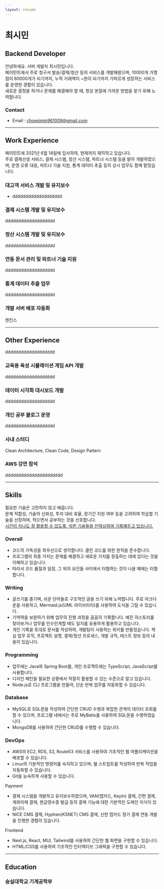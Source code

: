 ```yaml
---
layout: resume
---
```


<!-- https://hyunseob.github.io/resume/ -->

# 최시민

## Backend Developer

안녕하세요. 서버 개발자 최시민입니다.   
페이민트에서 주로 청구서 발송/결제/정산 등의 서비스를 개발해왔으며, 10000개 가맹점이 60000개가 되기까지, 누적 거래액이 ~원이 되기까지 가파르게 성장하는 서비스를 운영한 경험이 있습니다.   
새로운 결정을 하거나 문제를 해결해야 할 때, 항상 본질에 가까운 방법을 찾기 위해 노력합니다.


### Contact

- Email : <choesimin961009@gmail.com>


---



## Work Experience

페이민트에 2021년 6월 14일에 입사하여, 현재까지 재직하고 있습니다.   
주로 결제선생 서비스, 결제 시스템, 정산 시스템, 파트너 시스템 등을 맡아 개발하였으며, 운영 오류 대응, 파트너 기술 지원, 통계 데이터 추출 등의 상시 업무도 함께 맡았습니다.


### 대고객 서비스 개발 및 유지보수

- ddddddddddddddddddd


### 결제 시스템 개발 및 유지보수

ddddddddddddddddddd


### 정산 시스템 개발 및 유지보수

ddddddddddddddddddd


### 연동 문서 관리 및 파트너 기술 지원

ddddddddddddddddddd

### 통계 데이터 추출 업무

ddddddddddddddddddd


###  개발 서버 배포 자동화

젠킨스

---


## Other Experience

ddddddddddddddddddd


### 교육용 육성 시뮬레이션 게임 API 개발

ddddddddddddddddddd


### 데이터 시각화 대시보드 개발

ddddddddddddddddddd


### 개인 공부 블로그 운영

ddddddddddddddddddd


### 사내 스터디

Clean Architecture, Clean Code, Design Pattern


### AWS 강연 참석

dddddddddddddddddddddd


---



## Skills
  
필요한 기술은 고민하지 않고 배웁니다.   
문제 적합성, 기술의 신뢰성, 투자 대비 효율, 장기간 지원 여부 등을 고려하여 학습할 기술을 선정하며, 적으면서 공부하는 것을 선호합니다.   
[시간이 지나도 잘 활용할 수 있도록, 익힌 기술들을 인덱싱하여 기록해두고 있습니다.](/skills)
    

### Overall

- 코드의 가독성을 최우선으로 생각합니다. 클린 코드를 위한 원칙을 준수합니다.
- 프로그램의 최종 가치는 문제를 해결하고 새로운 가치를 창출하는 데에 있다는 것을 이해하고 있습니다.
- 따라서 코드 품질과 일정, 그 외의 요인들 사이에서 타협하는 것이 나을 때에는 타협합니다.


### Writing

- 글쓰기를 즐기며, 쉬운 단어들로 구조적인 글을 쓰기 위해 노력합니다. 주로 마크다운을 사용하고, Mermaid.js(UML 라이브러리)를 사용하여 도식을 그릴 수 있습니다.
- 기억력을 보완하기 위해 업무의 진행 과정을 꼼꼼히 기록합니다. 예전 히스토리를 찾아보거나 업무를 인수인계할 때도 일지를 유용하게 활용하고 있습니다.
- 개인 기록을 토대로 문서를 작성하여, 개발팀이 사용하는 위키를 만들었습니다. 핵심 업무 로직, 프로젝트 설명, 결제/정산 프로세스, 개발 규칙, 테스트 정보 등의 내용이 있습니다.


### Programming

- 업무에는 Java와 Spring Boot를, 개인 프로젝트에는 TypeScript, JavaScript를 사용합니다.
- 디자인 패턴을 필요한 상황에서 적절히 활용할 수 있는 수준으로 알고 있습니다.
- Node.js로 CLI 프로그램을 만들어, 단순 반복 업무를 자동화할 수 있습니다.

### Database

- MySQL로 SQL문을 작성하여 간단한 CRUD 수행과 복잡한 관계의 데이터 조회를 할 수 있으며, 프로그램 내에서는 주로 MyBatis를 사용하여 SQL문을 수행하였습니다.
- MongoDB를 사용하여 간단한 CRUD를 수행할 수 있습니다.


### DevOps

- AWS의 EC2, RDS, S3, Route53 서비스를 사용하여 기초적인 웹 어플리케이션을 배포할 수 있습니다.
- Linux의 기본적인 명령어를 숙지하고 있으며, 쉘 스트립트를 작성하여 반복 작업을 자동화할 수 있습니다.
- Git을 능숙하게 사용할 수 있습니다.


Payment

- 결제 시스템을 개발하고 유지보수하였으며, VAN(앱카드, KeyIn) 결제, 간편 결제, 계좌이체 결제, 현금영수증 발급 등의 결제 기능에 대한 기본적인 도메인 지식이 있습니다.
- NICE CMS 결제, Hyphen(KSNET) CMS 결제, 신한 앱카드 정기 결제 연동 개발을 진행한 경험이 있습니다.


Frontend

- Next.js, React, MUI, Tailwind를 사용하여 간단한 웹 화면을 구현할 수 있습니다.
- HTML/CSS를 사용하여 기초적인 인터렉티브 그래픽을 구현할 수 있습니다.


<!-- <h2>To be...</h2>

클린 코드나 디자인 패턴과 달리, 알고리즘과 네트워크는 개발할 때는 잘 사용하지 않아 필요성을 느끼지 못하고 있었습니다.
하지만 대규모 시스템과 아키텍처 설계에 관심을 가지게 되었고, 공부를 시작해보니 두 분야에 대한 지식이 있어야 한다는 것을 알게 되었습니다.<br>
따라서 앞으로의 2년 동안의 학습 계획은 아래와 같습니다.

- 자료구조와 알고리즘
- 네트워크
- 대규모 시스템과 아키텍처 설계

차근차근 공부하며 꾸준히 성장하는 개발자가 되겠습니다.
-->

<hr />

## Education

### 숭실대학교 기계공학부
